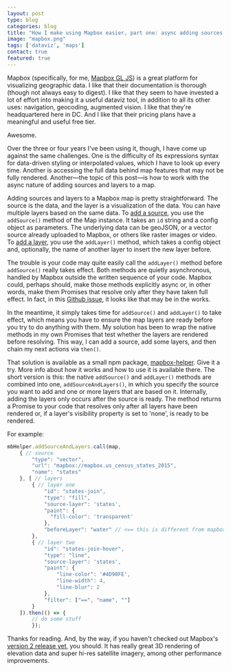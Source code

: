 ```yaml
---
layout: post
type: blog
categories: blog
title: "How I make using Mapbox easier, part one: async adding sources and layers"
image: "mapbox.png"
tags: ['dataviz', 'maps']
contact: true
featured: true
---
```


Mapbox (specifically, for me, [Mapbox GL JS](https://docs.mapbox.com/mapbox-gl-js/api/)) is a great platform for visualizing geographic data. I like that their documentation is thorough (though not always easy to digest). I like that they seem to have invested a lot of effort into making it a useful dataviz tool, in addition to all its other uses: navigation, geocoding, augmented vision. I like that they're headquartered here in DC. And I like that their pricing plans have a meaningful and useful free tier.

Awesome.

Over the three or four years I've been using it, though, I have come up against the same challenges. One is the difficulty of its expressions syntax for data-driven styling or interpolated values, which I have to look up every time. Another is accessing the full data behind map features that may not be fully rendered. Another—the topic of this post—is how to work with the async nature of adding sources and layers to a map.

Adding sources and layers to a Mapbox map is pretty straightforward. The source is the data, and the layer is a visualization of the data. You can have multiple layers based on the same data. To [add a source](https://docs.mapbox.com/mapbox-gl-js/api/sources/), you use the `addSource()` method of the Map instance. It takes an `id` string and a config object as parameters. The underlying data can be geoJSON, or a vector source already uploaded to Mapbox, or others like raster images or video. To [add a layer](https://docs.mapbox.com/mapbox-gl-js/api/map/#map#addlayer), you use the `addLayer()` method, which takes a config object and, optionally, the name of another layer to insert the new layer before.

The trouble is your code may quite easily call the `addLayer()` method
before `addSource()` really takes effect. Both methods are quietly asynchronous, handled by Mapbox outside the written sequence of your code. Mapbox could, perhaps should, make those methods explicitly async or, in other words, make them Promises that resolve only after they have taken full effect. In fact, in this [Github issue](https://github.com/mapbox/mapbox-gl-js/issues/10192), it looks like that may be in the works.

In the meantime, it simply takes time for `addSource()` and `addLayer()` to take effect, which means you have to ensure the map layers are ready before you try to do anything with them. My solution has been to wrap the native methods in my own Promises that test whether the layers are rendered before resolving. This way, I can add a source, add some layers, and then chain my next actions via `then()`.

That solution is available as a small npm package, [mapbox-helper](https://www.npmjs.com/package/mapbox-helper). Give it a try. More info about how it works and how to use it is available there. The short version is this: the native `addSource()` and `addLayer()` methods are combined into one, `addSourceAndLayers()`, in which you specify the source you want to add and one or more layers that are based on it. Internally, adding the layers only occurs after the source is ready. The method returns a Promise to your code that resolves only after all layers have been rendered or, if a layer's visibility property is set to 'none', is ready to be rendered.

For example:

```javascript
mbHelper.addSourceAndLayers.call(map,
    { // source
        "type": "vector",
        "url": "mapbox://mapbox.us_census_states_2015",
        "name": "states"
    }, [ // layers
        { // layer one
            "id": "states-join",
            "type": "fill",
            "source-layer": 'states',
            "paint": {
              "fill-color": 'transparent'
            },
            "beforeLayer": "water" // <== this is different from mapbox native specs
        },
        { // layer two
            "id": "states-join-hover",
            "type": "line",
            "source-layer": 'states',
            "paint": {
                "line-color": '#4D90FE',
                "line-width": 4,
                "line-blur": 2
            },
            "filter": ["==", "name", ""]
        }
    ]).then(() => {
        // do some stuff
        });
```

Thanks for reading. And, by the way, if you haven't checked out Mapbox's [version 2 release yet](https://www.mapbox.com/blog/mapbox-gl-js-v2-3d-maps-camera-api-sky-api-launch), you should. It has really great 3D rendering of elevation data and super hi-res satellite imagery, among other performance improvements.